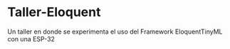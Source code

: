 # Taller-Eloquent
Un taller en donde se experimenta el uso del Framework EloquentTinyML con una ESP-32
